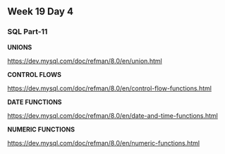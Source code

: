 ## Week 19 Day 4

### SQL Part-11

**UNIONS**

https://dev.mysql.com/doc/refman/8.0/en/union.html

**CONTROL FLOWS**

https://dev.mysql.com/doc/refman/8.0/en/control-flow-functions.html

**DATE FUNCTIONS**

https://dev.mysql.com/doc/refman/8.0/en/date-and-time-functions.html

**NUMERIC FUNCTIONS**

https://dev.mysql.com/doc/refman/8.0/en/numeric-functions.html